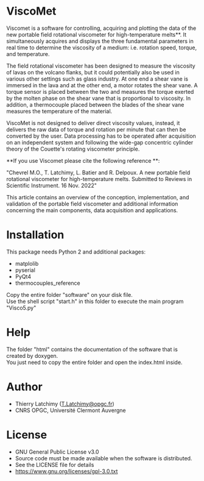 # ViscoMet
Viscomet is a software for controlling, acquiring and plotting the data of the new portable field rotational viscometer for high-temperature melts**. It simultaneously acquires and displays the three fundamental parameters in real time to determine the viscosity of a medium: i.e. rotation speed, torque, and temperature.

The field rotational viscometer has been designed to measure the viscosity of lavas on the volcano flanks, but it could potentially also be used in various other settings such as glass industry. At one end a shear vane is immersed in the lava and at the other end, a motor rotates the shear vane. A torque sensor is placed between the two and measures the torque exerted by the molten phase on the shear vane that is proportional to viscosity. In addition, a thermocouple placed between the blades of the shear vane measures the temperature of the material. 

ViscoMet is not designed to deliver direct viscosity values, instead, it delivers the raw data of torque and rotation per minute that can then be converted by the user. Data processing has to be operated after acquisition on an independent system and following the wide-gap concentric cylinder theory of the Couette's rotating viscometer principle.

 **If you use Viscomet please cite the following reference **:

"Chevrel M.O., T. Latchimy, L. Batier and R. Delpoux. A new portable field rotational viscometer for high-temperature melts. Submitted to Reviews in Scientific Instrument. 16 Nov. 2022"

This article contains an overview of the conception, implementation, and validation of the portable field viscometer and additional information concerning the main components, data acquisition and applications.
# Installation 
This package needs Python 2 and additional packages:
* matplolib
* pyserial
* PyQt4
* thermocouples_reference

Copy the entire folder "software" on your disk file.  
Use the shell script "start.h" in this folder to execute the main program "Visco5.py" 
# Help
The folder "html" contains the documentation of the software that is created  by doxygen.  
You just need to copy the entire folder and open the index.html inside.
# Author
* Thierry Latchimy (T.Latchimy@opgc.fr)
* CNRS OPGC, Université Clermont Auvergne
# License
* GNU General Public License v3.0
* Source code must be made available when the software is distributed.
* See the LICENSE file for details
* https://www.gnu.org/licenses/gpl-3.0.txt

